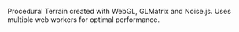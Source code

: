 Procedural Terrain created with WebGL, GLMatrix and Noise.js. Uses multiple web workers for optimal performance.
